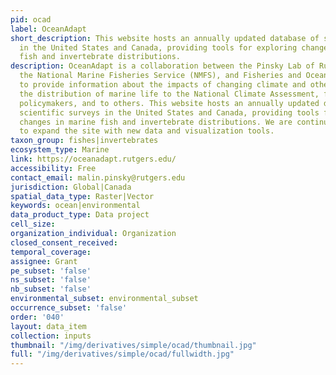 ```yaml
---
pid: ocad
label: OceanAdapt
short_description: This website hosts an annually updated database of scientific surveys
  in the United States and Canada, providing tools for exploring changes in marine
  fish and invertebrate distributions.
description: OceanAdapt is a collaboration between the Pinsky Lab of Rutgers University,
  the National Marine Fisheries Service (NMFS), and Fisheries and Oceans Canada (DFO)
  to provide information about the impacts of changing climate and other factors on
  the distribution of marine life to the National Climate Assessment, fisheries communities,
  policymakers, and to others. This website hosts an annually updated database of
  scientific surveys in the United States and Canada, providing tools for exploring
  changes in marine fish and invertebrate distributions. We are continually working
  to expand the site with new data and visualization tools.
taxon_group: fishes|invertebrates
ecosystem_type: Marine
link: https://oceanadapt.rutgers.edu/
accessibility: Free
contact_email: malin.pinsky@rutgers.edu
jurisdiction: Global|Canada
spatial_data_type: Raster|Vector
keywords: ocean|environmental
data_product_type: Data project
cell_size: 
organization_individual: Organization
closed_consent_received: 
temporal_coverage: 
assignee: Grant
pe_subset: 'false'
ns_subset: 'false'
nb_subset: 'false'
environmental_subset: environmental_subset
occurrence_subset: 'false'
order: '040'
layout: data_item
collection: inputs
thumbnail: "/img/derivatives/simple/ocad/thumbnail.jpg"
full: "/img/derivatives/simple/ocad/fullwidth.jpg"
---
```


